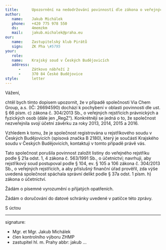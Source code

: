 ```yaml
---
title:      Upozornění na nedodržování povinností dle zákona o veřejných rejstřících
author:
   name:    Jakub Michálek
   phone:   +420 775 978 550
   ds:      4memzkm
   mail:    jakub.michalek@praha.eu
our:
   name:    Zastupitelský klub Pirátů
   sign:    ZK Pha \#5795
your:
   role:    
   name:    Krajský soud v Českých Budějovicích
   address:
      -     Zátkovo nábřeží 2
      -     370 84 České Budějovice
style:      letter
---
```


Vážení, 

chtěl bych tímto dopisem upozornit, že v případě společnosti Via Chem Group, a.s. (IČ: 26694590) dochází k pochybení v oblasti povinnosti dle ust. § 66 písm. c) zákona č. 304/2013 Sb., o veřejných rejstřících právnických a fyzických osob (dále jen „RegZ“). Konkrétněji se jedná o to, že společnost nezveřejnila svojí účetní závěrku za roky 2013, 2014, 2015 a 2016. 

Vzhledem k tomu, že je společnost registrována u rejstříkového soudu v Českých Budějovicích (spisová značka B 2180), který je součástí Krajského soudu v Českých Budějovicích, kontaktuji v tomto případě právě vás. 

Tato společnost porušila povinnost založit listiny do veřejného rejstříku podle § 21a odst. 1, 4 zákona č. 563/1991 Sb., o účetnictví; navrhuji, aby rejstříkový soud postupoval podle § 104, ev. § 105 a 106 zákona č. 304/2013 Sb., o veřejných rejstřících, a aby příslušný finanční úřad prověřil, zda výše uvedená společnost spáchala správní delikt podle § 37a odst. 1 písm. h) zákona o účetnictví.

Žádám o písemné vyrozumění o přijatých opatřeních.

Žádám o doručování do datové schránky uvedené v patičce této zprávy.

S úctou

---
signature: 
  - Mgr. et Mgr. Jakub Michálek
  - člen kontrolního výboru ZHMP
  - zastupitel hl. m. Prahy
abbr:       jakub
...

